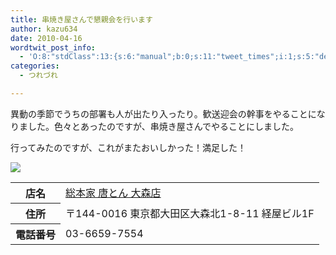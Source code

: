 ```yaml
---
title: 串焼き屋さんで懇親会を行います
author: kazu634
date: 2010-04-16
wordtwit_post_info:
  - 'O:8:"stdClass":13:{s:6:"manual";b:0;s:11:"tweet_times";i:1;s:5:"delay";i:0;s:7:"enabled";i:1;s:10:"separation";s:2:"60";s:7:"version";s:3:"3.7";s:14:"tweet_template";b:0;s:6:"status";i:2;s:6:"result";a:0:{}s:13:"tweet_counter";i:2;s:13:"tweet_log_ids";a:1:{i:0;i:5225;}s:9:"hash_tags";a:0:{}s:8:"accounts";a:1:{i:0;s:7:"kazu634";}}'
categories:
  - つれづれ

---
```

<div class="section">
<p>
    異動の季節でうちの部署も人が出たり入ったり。歓送迎会の幹事をやることになりました。色々とあったのですが、串焼き屋さんでやることにしました。
</p>
  
<p>
    行ってみたのですが、これがまたおいしかった！満足した！
</p>
  
<p>
<center>
</center>
</p>
  
<p>
<a href="http://flickr.com/photos/42332031@N02/4525342081/" onclick="__gaTracker('send', 'event', 'outbound-article', 'http://flickr.com/photos/42332031@N02/4525342081/', '');" title="串焼き"><img src="http://farm5.static.flickr.com/4027/4525342081_ae8fdeace1.jpg" /></a>
</p></p> 
  
<table>
<tr>
<th>
        店名
</th>
      
<td>
<a href="http://r.gnavi.co.jp/e577401/?ak=VMPVyGdfIVYCrk8cr02oSYEV7QXvr8jhUTdC%2Ba4dsB8%3D" onclick="__gaTracker('send', 'event', 'outbound-article', 'http://r.gnavi.co.jp/e577401/?ak=VMPVyGdfIVYCrk8cr02oSYEV7QXvr8jhUTdC%2Ba4dsB8%3D', '総本家 唐とん 大森店');" target="_blank">総本家 唐とん 大森店</a>
</td>
</tr>
    
<tr>
<th>
        住所
</th>
      
<td>
        〒144-0016 東京都大田区大森北1-8-11 経屋ビル1F
</td>
</tr>
    
<tr>
<th>
        電話番号
</th>
      
<td>
        03-6659-7554
</td>
</tr>
</table>
</div>
